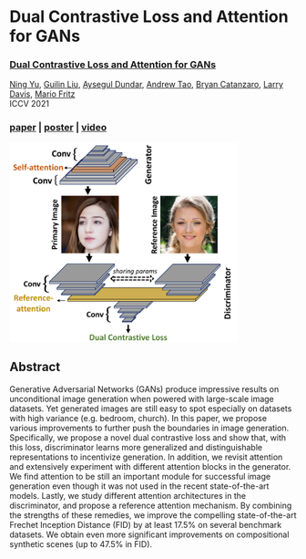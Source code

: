 # Dual Contrastive Loss and Attention for GANs

### [Dual Contrastive Loss and Attention for GANs](https://arxiv.org/pdf/2103.16748.pdf)
[Ning Yu](https://ningyu1991.github.io/), [Guilin Liu](https://liuguilin1225.github.io/), [Aysegul Dundar](http://www.cs.bilkent.edu.tr/~adundar/), [Andrew Tao](https://scholar.google.com/citations?user=Wel9l1wAAAAJ&hl=en), [Bryan Catanzaro](https://ctnzr.io/), [Larry Davis](http://users.umiacs.umd.edu/~lsd/), [Mario Fritz](https://cispa.saarland/group/fritz/)<br>
ICCV 2021

### [paper](https://arxiv.org/pdf/2103.16748.pdf) | [poster](https://ningyu1991.github.io/homepage_files/poster_AttentionDualContrastGAN.pdf) | [video](https://www.youtube.com/watch?v=hviCTQJzhd0)

<img src='fig/teaser.png' width=400>

## Abstract
Generative Adversarial Networks (GANs) produce impressive results on unconditional image generation when powered with large-scale image datasets. Yet generated images are still easy to spot especially on datasets with high variance (e.g. bedroom, church). In this paper, we propose various improvements to further push the boundaries in image generation. Specifically, we propose a novel dual contrastive loss and show that, with this loss, discriminator learns more generalized and distinguishable representations to incentivize generation. In addition, we revisit attention and extensively experiment with different attention blocks in the generator. We find attention to be still an important module for successful image generation even though it was not used in the recent state-of-the-art models. Lastly, we study different attention architectures in the discriminator, and propose a reference attention mechanism. By combining the strengths of these remedies, we improve the compelling state-of-the-art Frechet Inception Distance (FID) by at least 17.5% on several benchmark datasets. We obtain even more significant improvements on compositional synthetic scenes (up to 47.5% in FID).
